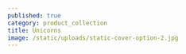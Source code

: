 ```yaml
---
published: true
category: product_collection
title: Unicorns
image: /static/uploads/static-cover-option-2.jpg
---
```


